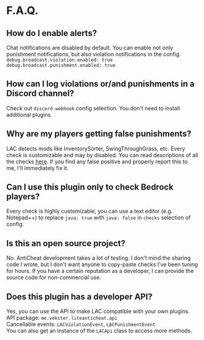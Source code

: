 # F.A.Q.

## How do I enable alerts?
Chat notifications are disabled by default. You can enable not only punishment notifications, but also violation notifications in the config.<br>
`debug.broadcast.violation.enabled: true`<br>
`debug.broadcast.punishment.enabled: true`

## How can I log violations or/and punishments in a Discord channel?
Check out `discord-webhook` config selection. You don't need to install additional plugins.

## Why are my players getting false punishments?
LAC detects mods like InventorySorter, SwingThroughGrass, etc. Every check is customizable and may by disabled. You can read descriptions of all the checks [here](CHECKS.md). If you find any false positive and properly report this to me, I'll immediately fix it.

## Can I use this plugin only to check Bedrock players?
Every check is highly customizable, you can use a text editor (e.g. Notepad++) to replace `java: true` with `java: false` in `checks` selection of config.

## Is this an open source project?
No. AntiCheat development takes a lot of testing. I don't mind the sharing code I wrote, but I don't want anyone to copy-paste checks I've been tuning for hours. If you have a certain reputation as a developer, I can provide the source code for non-commercial use.

## Does this plugin has a developer API?
Yes, you can use the API to make LAC compatible with your own plugins.<br>
API package: `me.vekster.liteanticheat.api`<br>
Cancellable events: `LACViolationEvent`, `LACPunishmentEvent`<br>
You can also get an instance of the `LACApi` class to access more methods.
